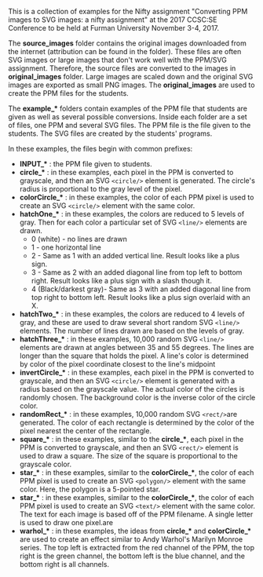 This is a collection of examples for the Nifty assignment "Converting PPM images to SVG images: a nifty assignment" 
at the 2017 CCSC:SE Conference to be held at Furman University November 3-4, 2017. 

The **source_images** folder contains the original images downloaded from the internet (attribution can be found in the folder). 
These files are often SVG images or large images that don't work well with the PPM/SVG assignment.  Therefore, the source files 
are converted to the images in **original_images** folder. Large images are scaled down and the original SVG images are exported 
as small PNG images.  The **original_images** are used to create the PPM files for the students.

The **example\_&ast;** folders contain examples of the PPM file that students are given as well as several possible conversions.
Inside each folder are a set of files, one PPM and several SVG files.  The PPM file is the file given to the students.  The SVG 
files are created by the students' programs.

In these examples, the files begin with common prefixes:

* **INPUT\_&ast;** : the PPM file given to students.
* **circle\_&ast;** : in these examples, each pixel in the PPM is converted to grayscale, and then an SVG `<circle/>` element is generated. The circle's radius is proportional to the gray level of the pixel.
* **colorCircle\_&ast;** : in these examples, the color of each PPM pixel is used to create an SVG `<circle/>` element with the same color.
* **hatchOne\_&ast;** : in these examples, the colors are reduced to 5 levels of gray.  Then for each color a particular set of SVG `<line/>` elements are drawn.
    * 0 (white) - no lines are drawn
    * 1 - one horizontal line
    * 2 - Same as 1 with an added vertical line.  Result looks like a plus sign.
    * 3 - Same as 2 with an added diagonal line from top left to bottom right. Result looks like a plus sign with a slash though it.
    * 4 (Black/darkest gray)- Same as 3 with an added diagonal line from top right to bottom left. Result looks like a plus sign overlaid with an X.
* **hatchTwo\_&ast;** : in these examples, the colors are reduced to 4 levels of gray, and these are used to draw several short random SVG `<line/>` elements.  The number of lines drawn are based on the levels of gray.
* **hatchThree\_&ast;** : in these examples, 10,000 random SVG `<line/>` elements are drawn at angles between 35 and 55 degrees.  The lines are longer than the square that holds the pixel.  A line's color is determined by color of the pixel coordinate closest to the line's midpoint  
* **invertCircle\_&ast;** : in these examples, each pixel in the PPM is converted to grayscale, and then an SVG `<circle/>` element is generated with a radius based on the grayscale value.  The actual color of the circles is randomly chosen.  The background color is the inverse color of the circle color.
* **randomRect\_&ast;** : in these examples, 10,000 random SVG `<rect/>`are generated.  The color of each rectangle is determined by the color of the pixel nearest the center of the rectangle.
* **square\_&ast;** : in these examples, similar to the  **circle\_&ast;**, each pixel in the PPM is converted to grayscale, and then an SVG `<rect/>` element is used to draw a square.  The size of the square is proportional to the grayscale color.
* **star\_&ast;** : in these examples, similar to the  **colorCircle\_&ast;**, the color of each PPM pixel is used to create an SVG `<polygon/>` element with the same color.  Here, the polygon is a 5-pointed star.
* **star\_&ast;** : in these examples, similar to the  **colorCircle\_&ast;**,  the color of each PPM pixel is used to create an SVG `<text/>` element with the same color.  The text for each image is based off of the PPM filename.  A single letter is used to draw one pixel.are 
* **warhol\_&ast;** : in these examples, the ideas from **circle\_&ast;**  and **colorCircle\_&ast;** are used to create an effect similar to Andy Warhol's Marilyn Monroe series.  The top left is extracted from the red channel of the PPM, the top right is the green channel, the bottom left is the blue channel, and the bottom right is all channels.
